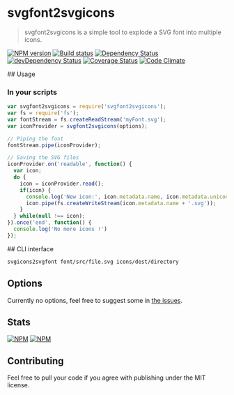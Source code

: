# svgfont2svgicons
> svgfont2svgicons is a simple tool to explode a SVG font into multiple icons.

[![NPM version](https://badge.fury.io/js/svgfont2svgicons.png)](https://npmjs.org/package/svgfont2svgicons) [![Build status](https://secure.travis-ci.org/nfroidure/svgfont2svgicons.png)](https://travis-ci.org/nfroidure/svgfont2svgicons) [![Dependency Status](https://david-dm.org/nfroidure/svgfont2svgicons.png)](https://david-dm.org/nfroidure/svgfont2svgicons) [![devDependency Status](https://david-dm.org/nfroidure/svgfont2svgicons/dev-status.png)](https://david-dm.org/nfroidure/svgfont2svgicons#info=devDependencies) [![Coverage Status](https://coveralls.io/repos/nfroidure/svgfont2svgicons/badge.png?branch=master)](https://coveralls.io/r/nfroidure/svgfont2svgicons?branch=master) [![Code Climate](https://codeclimate.com/github/nfroidure/svgfont2svgicons.png)](https://codeclimate.com/github/nfroidure/svgfont2svgicons)

## Usage

### In your scripts
```js
var svgfont2svgicons = require('svgfont2svgicons');
var fs = require('fs');
var fontStream = fs.createReadStream('myFont.svg');
var iconProvider = svgfont2svgicons(options);

// Piping the font
fontStream.pipe(iconProvider);

// Saving the SVG files
iconProvider.on('readable', function() {
  var icon;
  do {
    icon = iconProvider.read();
    if(icon) {
      console.log('New icon:', icon.metadata.name, icon.metadata.unicode);
      icon.pipe(fs.createWriteStream(icon.metadata.name + '.svg'));
    }
  } while(null !== icon);
}).once('end', function() {
  console.log('No more icons !')
});
```

## CLI interface
```sh
svgicons2svgfont font/src/file.svg icons/dest/directory
```

## Options

Currently no options, feel free to suggest some in
 [the issues](https://github.com/nfroidure/svgfont2svgicons/issues).

## Stats

[![NPM](https://nodei.co/npm/svgfont2svgicons.png?downloads=true&stars=true)](https://nodei.co/npm/svgicon2svgfont/)
[![NPM](https://nodei.co/npm-dl/svgfont2svgicons.png)](https://nodei.co/npm/svgicon2svgfont/)

## Contributing
Feel free to pull your code if you agree with publishing under the MIT license.

